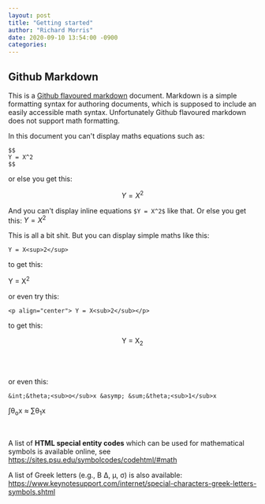 ```yaml
---
layout: post
title: "Getting started"
author: "Richard Morris"
date: 2020-09-10 13:54:00 -0900
categories:
---
```


## Github Markdown

This is a [Github flavoured markdown](https://guides.github.com/features/mastering-markdown/) document. Markdown is a simple formatting syntax for authoring documents, which is supposed to include an easily accessible math syntax. Unfortunately Github flavoured markdown does not support math formatting.  

In this document you can't display maths equations such as: 

```
$$
Y = X^2
$$
```

or else you get this:  

$$
Y = X^2
$$


And you can't display inline equations `$Y = X^2$` like that. Or else you get this: $Y = X^2$  

This is all a bit shit. But you can display simple maths like this: 

```
Y = X<sup>2</sup>  
```

to get this:  

Y = X<sup>2</sup>  

or even try this:  

```
<p align="center"> Y = X<sub>2</sub></p>
```

to get this:  

<p align="center"> Y = X<sub>2</sub></p>  

<br><br>

or even this: 

```
&int;&theta;<sub>o</sub>x &asymp; &sum;&theta;<sub>1</sub>x
```

&int;&theta;<sub>o</sub>x &asymp; &sum;&theta;<sub>1</sub>x  

<br>

A list of **HTML special entity codes** which can be used for mathematical symbols is available online, see https://sites.psu.edu/symbolcodes/codehtml/#math

A list of Greek letters (e.g., &Beta; &Delta;, &mu;, &sigma;) is also available:  https://www.keynotesupport.com/internet/special-characters-greek-letters-symbols.shtml

